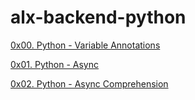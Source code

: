 # alx-backend-python


[0x00. Python - Variable Annotations](./0x00-python_variable_annotations) <br>

[0x01. Python - Async](./0x01-python_async_function) <br>


[0x02. Python - Async Comprehension](./0x02-python_async_comprehension)

